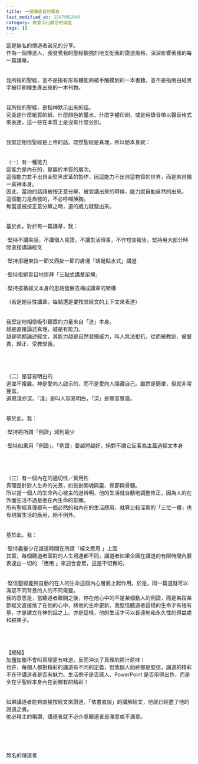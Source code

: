 ```yaml
---
title: 一個傳道者的獨白
last_modified_at: 1547991940
category: 教會流行觀念的偏差
tags: []
---
```


<p>這是無名的傳道者弟兄的分享。<!--more--><br/>作為一個傳道人，我發覺我的聖經觀強烈地支配我的證道風格，深深影響著我的每一篇講章。<br/> <br/><br/>我所指的聖經，並不是指有形有體能夠被手觸摸到的一本書籍，並不是指用白紙黑字被印刷機生產出來的一本刊物。<br/> <br/><br/>我所指的聖經，是指神默示出來的話。<br/>究竟是什麼紙質的紙、什麼顏色的墨水、什麼字體印刷、或是用錄音帶以聲音格式來表達，這一些在本質上是沒有什麼分別。<br/> <br/><br/>我堅定相信聖經是上帝的話。既然聖經是真理，所以她本身就：<br/> <br/><br/>（一）有一種能力<br/>這能力是內在的，是屬於本質的層次。<br/>這個能力並不出自金熨黑皮革的製作，因這能力不出自這物質的世界，而是來自獨一真神本身。<br/>因此，當祂的話語被按正意分解，被宣講出來的時候，能力就自動自然的出來。<br/>這個能力是自發的，不必呼喊捶胸。<br/>每當道被按正意分解之時，道的威力就發出來。<br/> <br/><br/>基於此，對於每一篇講章，我：<br/> <br/>‧堅持不講笑話，不講個人見證，不講生活瑣事，不作短宣報告。堅持用大部分時間直接講論經文<br/> <br/>‧堅持拒絕東拉一節又西扯一節的膚淺「蜻蜓點水式」講道<br/> <br/>‧堅持拒絕盲目地崇拜「三點式講章架構」<br/> <br/>‧堅持按著經文本身的思路發展去構成講章的架構<br/> <br/>（若是題目性講章，每點還是要按其經文的上下文來表達）<br/> <br/><br/>我堅定地相信吸引聽眾的力量來自「道」本身。<br/>越是直接論述真理，越是有能力。<br/>越是明顯論述經文，其能力越是自然發揮威力，叫人無法拒抗，從而被教訓、被督責、歸正、受教學義。<br/><br/><br/><br/><br/>（二）是容易明白的<br/>道並不複雜。神是愛向人啟示的，而不是愛向人隱藏自己。雖然是簡單，但就非常豐富。<br/>道既淺亦深。「淺」是叫人容易明白，「深」是豐富豐盛。<br/> <br/><br/>基於此，我：<br/> <br/>‧堅持將所謂「例證」減到最少<br/> <br/>‧堅持如果用「例證」，「例證」要越短越好，絕對不讓它反客為主蓋過經文本身<br/> <br/><br/><br/><br/>（三）有一個內在的適切性／實用性<br/>真理是針對人生命的光景，如劍剖開魂與靈、骨節與骨髓。<br/>所以當一個人的生命內心被主的道辨明，他的生活就自動地調整修正，因為人的在外面生活不過是他在內生命的彰顯。<br/>所有聖經真理都有一個必然的和內在的生活應用，就算比較深奧的「三位一體」也有現實生活的應用，絕不例外。<br/> <br/><br/>基於此，我：<br/> <br/>‧堅持盡量少花證道時間在所謂「經文應用 」上面<br/>其實，每個聽道者面對的人生境遇都不同，講道者如果企圖在講道的有限時間內要表達出一切的 「應用 」來迎合會眾，這是不切實的。<br/> <br/><br/>‧堅信聖經能夠自動的在人的生命這個內心層面上起作用。於是，同一篇道就可以滿足不同背景的人的不同需要。<br/>我的意思是，當聽道者離開之後，停在他心中的不是某個動人的例證，而是某段某節經文直接烙了在他的心中，將他的生命更新。我堅信聽道者這樣的生命才有根有基，才是建立在神的話之上。亦是這樣，他的生活才可以長遠地和永久性的得益處和結果子。<br/><br/><br/><br/><br/>【總結】<br/>加鹽加醋不會叫真理更有味道，反而沖淡了真理的原汁原味！<br/>也許，每個人都對精彩的講道有不同的定義，但我個人始終都是堅信，講道的精彩不在乎講道者是否有魅力、生活例子是否感人、PowerPoint 是否用得出色，而是全在乎聖經本身內在而獨有的精彩！<br/><br/><br/>如果講道者能夠直接按經文來證道，「依書直說」的講解經文，他就已經盡了他的證道之責。<br/>他必得主的稱讚，講道者就不必介意聽道者是滿意或不滿意。<br/><br/><br/><br/><br/><br/>無名的傳道者<br/><br/><br/><br/><br/><br/></p>